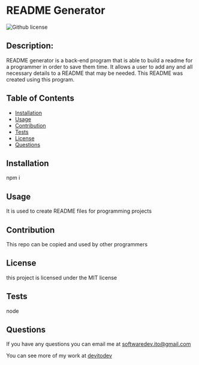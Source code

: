# README Generator 
   ![Github license](https://img.shields.io/badge/license-MIT-blue.svg)
  ## Description: 
  README generator is a back-end program that is able to build a readme for a programmer in order to save them time. It allows a user to add any and all necessary details to a README that may be needed. This README was created using this program.
  ## Table of Contents
  * [Installation](#installation)
  * [Usage](#usage)
  * [Contribution](#contribution)
  * [Tests](#tests)
  * [License](#license)
  * [Questions](#questions)
  ## Installation 
  npm i
  ## Usage 
  It is used to create README files for programming projects
  ## Contribution
  This repo can be copied and used by other programmers
  ## License 
 this project is licensed under the MIT license
  ## Tests
  node
  ## Questions
  If you have any questions you can email me at softwaredev.ito@gmail.com

  You can see more of my work at [devitodev](https://github.com/devitodev)